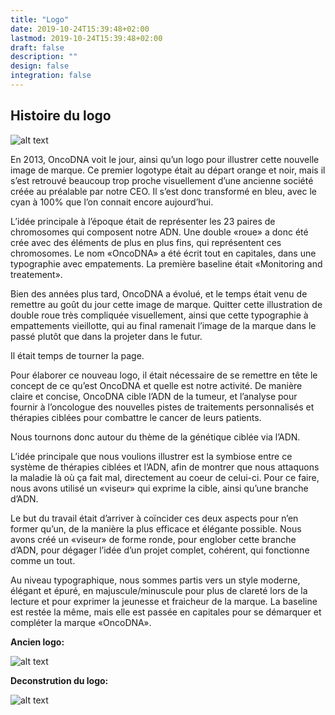 ```yaml
---
title: "Logo"
date: 2019-10-24T15:39:48+02:00
lastmod: 2019-10-24T15:39:48+02:00
draft: false
description: "" 
design: false
integration: false
---
```


## Histoire du logo

![alt text](/img/brand-assets/logo-oncodna.png)  

En 2013, OncoDNA voit le jour, ainsi qu’un logo pour illustrer cette nouvelle image de marque. Ce premier logotype était au départ orange et noir, mais il s’est retrouvé beaucoup trop proche visuellement d’une ancienne société créée au préalable par notre CEO.
Il s’est donc transformé en bleu, avec le cyan à 100% que l’on connait encore aujourd’hui.

L’idée principale à l’époque était de représenter les 23 paires de chromosomes qui composent notre ADN. Une double «roue» a donc été crée avec des éléments de plus en plus fins, qui représentent ces chromosomes.
Le nom «OncoDNA» a été écrit tout en capitales, dans une typographie avec empatements.
La première baseline était «Monitoring and treatement».

Bien des années plus tard, OncoDNA a évolué, et le temps était venu de remettre au goût du jour cette image de marque. Quitter cette illustration de double roue très compliquée visuellement, ainsi que cette typographie à empattements vieillotte, qui au final ramenait l’image de la marque dans le passé plutôt que dans la projeter dans le futur.

Il était temps de tourner la page.

Pour élaborer ce nouveau logo, il était nécessaire de se remettre en tête le concept de ce qu’est OncoDNA et quelle est notre activité.
De manière claire et concise, OncoDNA cible l’ADN de la tumeur, et l’analyse pour fournir à l’oncologue des nouvelles pistes de traitements personnalisés et thérapies ciblées pour combattre le cancer de leurs patients.

Nous tournons donc autour du thème de la génétique ciblée via l’ADN.

L’idée principale que nous voulions illustrer est la symbiose entre ce système de thérapies ciblées et l’ADN, afin de montrer que nous attaquons la maladie là où ça fait mal, directement au coeur de celui-ci. Pour ce faire, nous avons utilisé un «viseur» qui exprime la cible, ainsi qu’une branche d’ADN.

Le but du travail était d’arriver à coïncider ces deux aspects pour n’en former qu’un, de la manière la plus efficace et élégante possible. Nous avons créé un «viseur» de forme ronde, pour englober cette branche d’ADN, pour dégager l’idée d’un projet complet, cohérent, qui fonctionne comme un tout.

Au niveau typographique, nous sommes partis vers un style moderne, élégant et épuré, en majuscule/minuscule pour plus de clareté lors de la lecture et pour exprimer la jeunesse et fraicheur de la marque.
La baseline est restée la même, mais elle est passée en capitales pour se démarquer et compléter la marque «OncoDNA».


**Ancien logo:**

![alt text](/img/brand-assets/old_logo.png)  


**Deconstrution du logo:**

![alt text](/img/brand-assets/construction.png)   